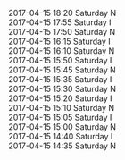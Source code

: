 2017-04-15 18:20 Saturday  N  
2017-04-15 17:55 Saturday  I  
2017-04-15 17:50 Saturday  N  
2017-04-15 16:15 Saturday  I  
2017-04-15 16:10 Saturday  N  
2017-04-15 15:50 Saturday  I  
2017-04-15 15:45 Saturday  N  
2017-04-15 15:35 Saturday  I  
2017-04-15 15:30 Saturday  N  
2017-04-15 15:20 Saturday  I  
2017-04-15 15:10 Saturday  N  
2017-04-15 15:05 Saturday  I  
2017-04-15 15:00 Saturday  N  
2017-04-15 14:40 Saturday  I  
2017-04-15 14:35 Saturday  N  
